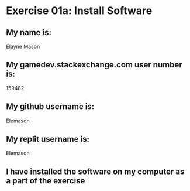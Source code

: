 # Exercise 01a: Install Software

## My name is:
Elayne Mason

## My gamedev.stackexchange.com user number is:
159482

## My github username is:
Elemason

## My replit username is:
Elemason

## I have installed the software on my computer as a part of the exercise
